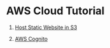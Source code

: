 # AWS Cloud Tutorial

1. [Host Static Website in S3](./S3-Host%20static%20website/host_static_website_using_s3.md)

2. [AWS Cognito](./Cognito/Intro.md)
